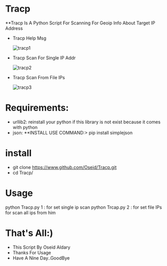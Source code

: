 # Tracp

 **Tracp Is A Python Script For Scanning For Geoip Info About Target IP Address

- Tracp Help Msg

     ![tracp1](https://user-images.githubusercontent.com/29546157/42243551-4e9acd5c-7f01-11e8-8f99-f4dea3437fd7.png)
     
 - Tracp Scan For Single IP Addr
 
     ![tracp2](https://user-images.githubusercontent.com/29546157/42243554-502831a0-7f01-11e8-9139-3f665eca7550.png)
     
 - Tracp Scan From File IPs
 
     ![tracp3](https://user-images.githubusercontent.com/29546157/42243557-51db8100-7f01-11e8-8845-5c6ac5b100dd.png)

# Requirements:
   - urllib2: reinstall your python if this library is not exist because it comes with python
   - json:
         **INSTALL USE COMMAND:> pip install simplejson
         
# install
  - git clone https://www.github.com/Oseid/Tracp.git
  - cd Tracp/
  
  
  
# Usage
   python Tracp.py  1 : for set single ip scan
   python Trcap.py  2 : for set file IPs for scan all ips from him
   

# That's All:)

- This Script By Oseid Aldary
- Thanks For Usage
- Have A Nine Day..GoodBye
